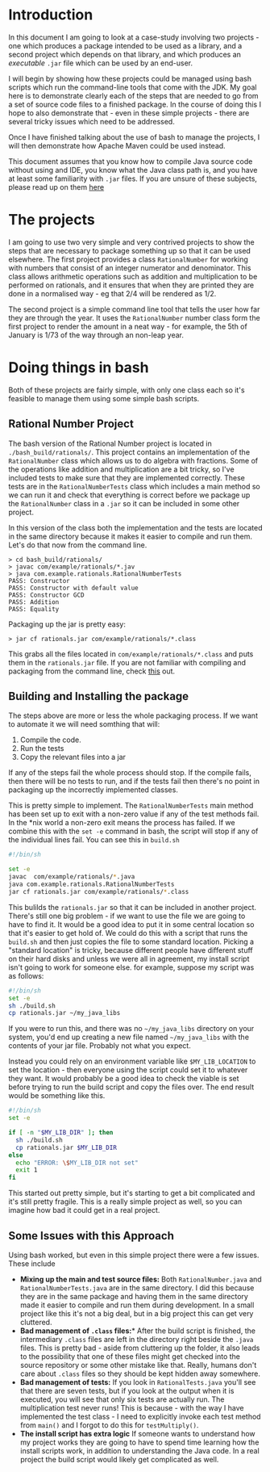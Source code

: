# Introduction

In this document I am going to look at a case-study involving two projects - one which produces a package intended to be used as a library, and a second project which depends on that library, and which produces an *executable* `.jar` file which can be used by an end-user.

I will begin by showing how these projects could be managed using bash scripts which run the command-line tools that come with the JDK. My goal here is to demonstrate clearly each of the steps that are needed to go from a set of source code files to a finished package. In the course of doing this I hope to also demonstrate that - even in these simple projects - there are several tricky issues which need to be addressed.

Once I have finished talking about the use of bash to manage the projects, I will then demonstrate how Apache Maven could be used instead.

This document assumes that you know how to compile Java source code without using and IDE, you know what the Java class path is, and you have at least some familiarity with `.jar` files. If you are unsure of these subjects, please read up on them [here](java_package_basics.md)

# The projects
I am going to use two very simple and very contrived projects to show the steps that are necessary to package something up so that it can be used elsewhere. The first project provides a class `RationalNumber` for working with numbers that consist of an integer numerator and denominator. This class allows arithmetic operations such as addition and multiplication to be performed on rationals, and it ensures that when they are printed they are done in a normalised way - eg that 2/4 will be rendered as 1/2. 

The second project is a simple command line tool that tells the user how far they are through the year. It uses the `RationalNumber` number class form the first project to render the amount in a neat way - for example, the 5th of January is 1/73 of the way through an non-leap year.

# Doing things in bash
Both of these projects are fairly simple, with only one class each so it's feasible to manage them using some simple bash scripts.

## Rational Number Project
The bash version of the Rational Number project is located in `./bash_build/rationals/`. This project contains an implementation of the `RationalNumber` class which allows us to do algebra with fractions. Some of the operations like addition and multiplication are a bit tricky, so I've included tests to make sure that they are implemented correctly. These tests are in the `RationalNumberTests` class which includes a main method so we can run it and check that everything is correct before we package up the `RationalNumber` class in a `.jar` so it can be included in some other project.

In this version of the class both the implementation and the tests are located in the same directory because it makes it easier to compile and run them. Let's do that now from the command line.

```
> cd bash_build/rationals/
> javac com/example/rationals/*.jav
> java com.example.rationals.RationalNumberTests
PASS: Constructor
PASS: Constructor with default value
PASS: Constructor GCD
PASS: Addition
PASS: Equality
```

Packaging up the jar is pretty easy:
```
> jar cf rationals.jar com/example/rationals/*.class
```
This grabs all the files located in `com/example/rationals/*.class` and puts them in the `rationals.jar` file. If you are not familiar with compiling and packaging from the command line, check [this](java_package_basics.md) out.

## Building and Installing the package
The steps above are more or less the whole packaging process. If we want to automate it we will need somthing that will:
1. Compile the code.
1. Run the tests
1. Copy the relevant files into a jar

If any of the steps fail the whole process should stop. If the compile fails, then there will be no tests to run, and if the tests fail then there's no point in packaging up the incorrectly implemented classes.

This is pretty simple to implement. The `RationalNumberTests` main method has been set up to exit with a non-zero value if any of the test methods fail. In the *nix world a non-zero exit means the process has failed. If we combine this with the `set -e` command in bash, the script will stop if any of the individual lines fail. You can see this in `build.sh`


```bash
#!/bin/sh

set -e
javac  com/example/rationals/*.java
java com.example.rationals.RationalNumberTests
jar cf rationals.jar com/example/rationals/*.class
```

This bulilds the `rationals.jar` so that it can be included in another project. There's still one big problem - if we want to use the file we are going to have to find it. It would be a good idea to put it in some central location so that it's easier to get hold of. We could do this with a script that runs the `build.sh` and then just copies the file to some standard location. Picking a "standard location" is tricky, because different people have different stuff on their hard disks and unless we were all in agreement, my install script isn't going to work for someone else.
for example, suppose my script was as follows:

```bash
#!/bin/sh
set -e
sh ./build.sh
cp rationals.jar ~/my_java_libs
```

If you were to run this, and there was no `~/my_java_libs` directory on your system, you'd end up creating a new file named `~/my_java_libs` with the contents of your jar file. Probably not what you expect.

Instead you could rely on an environment variable like `$MY_LIB_LOCATION` to set the location - then everyone using the script could set it to whatever they want. It would probably be a good idea to check the viable is set before trying to run the build script and copy the files over. The end result would be something like this.

```bash
#!/bin/sh
set -e

if [ -n "$MY_LIB_DIR" ]; then
  sh ./build.sh
  cp rationals.jar $MY_LIB_DIR
else
  echo "ERROR: \$MY_LIB_DIR not set"
  exit 1
fi
```

This started out pretty simple, but it's starting to get a bit complicated and it's still pretty fragile. This is a really simple project as well, so you can imagine how bad it could get in a real project.

## Some Issues with this Approach
Using bash worked, but even in this simple project there were a few issues. These include
* **Mixing up the main and test source files:** Both `RationalNumber.java` and `RationalNumberTests.java` are in the same directory. I did this because they are in the same package and having them in the same directory made it easier to compile and run them during development. In a small project like this it's not a big deal, but in a big project this can get very cluttered.
* **Bad management of `.class` files:*** After the build script is finished, the intermediary `.class` files are left in the directory right beside the `.java` files. This is pretty bad - aside from cluttering up the folder, it also leads to the possibility that one of these files might get checked into the source repository or some other mistake like that. Really, humans don't care about `.class` files so they should be kept hidden away somewhere.
* **Bad management of tests:** If you look in `RationalTests.java` you'll see that there are seven tests, but if you look at the output when it is executed, you will see that only six tests are actually run. The multiplication test never runs! This is because - with the way I have implemented the test class - I need to explicitly invoke each test method from `main()` and I forgot to do this for `testMultiply()`.
* **The install script has extra logic** If someone wants to understand how my project works they are going to have to spend time learning how the install scripts work, in addition to understanding the Java code. In a real project the build script would likely get complicated as well.